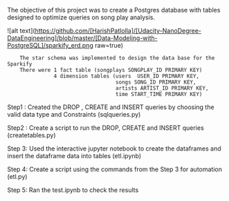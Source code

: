The objective of this project was to create a Postgres database with tables designed to optimize queries 
on song play analysis.


![alt text](https://github.com/[HarishPatlolla]/[Udacity-NanoDegree-DataEngineering]/blob/master/[Data-Modeling-with-PostgreSQL]/sparkify_erd.png
raw=true)

        The star schema was implemented to design the data base for the Sparkify
        There were 1 fact table (songplays SONGPLAY_ID PRIMARY KEY) 
                   4 dimension tables (users  USER_ID PRIMARY KEY, 
                                       songs SONG_ID PRIMARY KEY, 
                                       artists ARTIST_ID PRIMARY KEY, 
                                       time START_TIME PRIMARY KEY)


Step1 : Created the DROP , CREATE and INSERT queries by choosing the valid data type and Constraints (sqlqueries.py)

Step2 : Create a script to run the DROP, CREATE and INSERT queries (createtables.py)

Step 3: Used the interactive jupyter notebook to create the dataframes and insert the dataframe data into tables (etl.ipynb)

Step 4: Create a script using the commands from the Step 3 for automation (etl.py)

Step 5: Ran the test.ipynb to check the results
